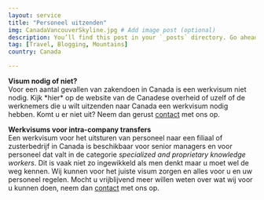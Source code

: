 ```yaml
---
layout: service
title: "Personeel uitzenden"
img: CanadaVancouverSkyline.jpg # Add image post (optional)
description: You’ll find this post in your `_posts` directory. Go ahead and edit it and re-build the site to see your changes. # Add post description (optional)
tag: [Travel, Blogging, Mountains]
country: Canada

---
```

<p><strong>Visum nodig of niet?</strong><br/>
Voor een aantal gevallen van zakendoen in Canada is een werkvisum niet nodig. Kijk *hier* op de website van de Canadese overheid of uzelf of de werknemers die u wilt uitzenden naar Canada een werkvisum nodig hebben. Komt u er niet uit? Neem dan gerust <a href="{{ site.baseurl }}/contact">contact</a> met ons op.</p>

<p><strong>Werkvisums voor intra-company transfers</strong><br/>
Een werkvisum voor het uitsturen van personeel naar een filiaal of zusterbedrijf in Canada is beschikbaar voor senior managers en voor personeel dat valt in de categorie <i>specialized and proprietary knowledge workers</i>. Dit is vaak niet zo ingewikkeld als men denkt maar u moet wel de weg kennen. Wij kunnen voor het juiste visum zorgen en alles voor u en uw personeel regelen. Mocht u vrijblijvend meer willen weten over wat wij voor u kunnen doen, neem dan <a href="{{ site.baseurl }}/contact">contact</a> met ons op.</p>
